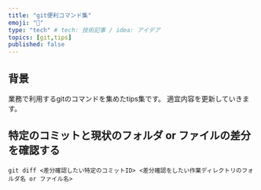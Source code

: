 ```yaml
---
title: "git便利コマンド集"
emoji: "🎃"
type: "tech" # tech: 技術記事 / idea: アイデア
topics: [git,tips]
published: false
---
```

## 背景
業務で利用するgitのコマンドを集めたtips集です。
適宜内容を更新していきます。


## 特定のコミットと現状のフォルダ or ファイルの差分を確認する

```
git diff <差分確認したい特定のコミットID> <差分確認をしたい作業ディレクトリのフォルダ名 or ファイル名>
```
